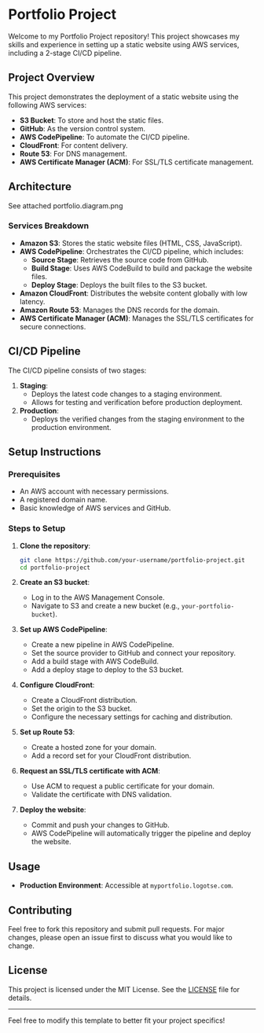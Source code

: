 

# Portfolio Project

Welcome to my Portfolio Project repository! This project showcases my skills and experience in setting up a static website using AWS services, including a 2-stage CI/CD pipeline.

## Project Overview

This project demonstrates the deployment of a static website using the following AWS services:

- **S3 Bucket**: To store and host the static files.
- **GitHub**: As the version control system.
- **AWS CodePipeline**: To automate the CI/CD pipeline.
- **CloudFront**: For content delivery.
- **Route 53**: For DNS management.
- **AWS Certificate Manager (ACM)**: For SSL/TLS certificate management.

## Architecture

See attached portfolio.diagram.png

### Services Breakdown

- **Amazon S3**: Stores the static website files (HTML, CSS, JavaScript).
- **AWS CodePipeline**: Orchestrates the CI/CD pipeline, which includes:
  - **Source Stage**: Retrieves the source code from GitHub.
  - **Build Stage**: Uses AWS CodeBuild to build and package the website files.
  - **Deploy Stage**: Deploys the built files to the S3 bucket.
- **Amazon CloudFront**: Distributes the website content globally with low latency.
- **Amazon Route 53**: Manages the DNS records for the domain.
- **AWS Certificate Manager (ACM)**: Manages the SSL/TLS certificates for secure connections.

## CI/CD Pipeline

The CI/CD pipeline consists of two stages:

1. **Staging**: 
   - Deploys the latest code changes to a staging environment.
   - Allows for testing and verification before production deployment.
2. **Production**: 
   - Deploys the verified changes from the staging environment to the production environment.

## Setup Instructions

### Prerequisites

- An AWS account with necessary permissions.
- A registered domain name.
- Basic knowledge of AWS services and GitHub.

### Steps to Setup

1. **Clone the repository**:
   ```bash
   git clone https://github.com/your-username/portfolio-project.git
   cd portfolio-project
   ```

2. **Create an S3 bucket**:
   - Log in to the AWS Management Console.
   - Navigate to S3 and create a new bucket (e.g., `your-portfolio-bucket`).

3. **Set up AWS CodePipeline**:
   - Create a new pipeline in AWS CodePipeline.
   - Set the source provider to GitHub and connect your repository.
   - Add a build stage with AWS CodeBuild.
   - Add a deploy stage to deploy to the S3 bucket.

4. **Configure CloudFront**:
   - Create a CloudFront distribution.
   - Set the origin to the S3 bucket.
   - Configure the necessary settings for caching and distribution.

5. **Set up Route 53**:
   - Create a hosted zone for your domain.
   - Add a record set for your CloudFront distribution.

6. **Request an SSL/TLS certificate with ACM**:
   - Use ACM to request a public certificate for your domain.
   - Validate the certificate with DNS validation.

7. **Deploy the website**:
   - Commit and push your changes to GitHub.
   - AWS CodePipeline will automatically trigger the pipeline and deploy the website.

## Usage
- **Production Environment**: Accessible at `myportfolio.logotse.com`.

## Contributing

Feel free to fork this repository and submit pull requests. For major changes, please open an issue first to discuss what you would like to change.

## License

This project is licensed under the MIT License. See the [LICENSE](LICENSE) file for details.

---

Feel free to modify this template to better fit your project specifics!
